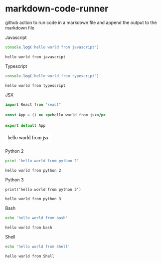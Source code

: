 # markdown-code-runner
github action to run code in a markdown file and append the output to the markdown file

Javascript

``` js
console.log('hello world from javascript')
```


``` markdown-code-runner
hello world from javascript

```


Typescript

``` ts
console.log('hello world from typescript')
```


``` markdown-code-runner
hello world from typescript

```


JSX

``` jsx
import React from "react"

const App = () => <p>hello world from jsx</p>

export default App
```

<!-- markdown-code-runner image-start -->

![rendered jsx](./README.4.png)

<!-- markdown-code-runner image-end -->

Python 2

``` py
print 'hello world from python 2'
```


``` markdown-code-runner
hello world from python 2

```

Python 3

``` py3
print('hello world from python 3')
```


``` markdown-code-runner
hello world from python 3

```


Bash

``` bash
echo 'hello world from bash'
```


``` markdown-code-runner
hello world from bash

```


Shell

``` sh
echo 'hello world from Shell'
```


``` markdown-code-runner
hello world from Shell

```
